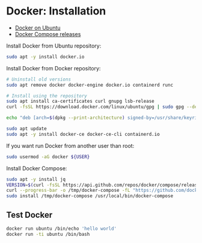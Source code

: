 # Docker: Installation

* [Docker on Ubuntu](https://docs.docker.com/engine/install/ubuntu/)
* [Docker Compose releases](https://github.com/docker/compose/releases)

Install Docker from Ubuntu repository:

```bash
sudo apt -y install docker.io
```

Install Docker from Docker repository:

```bash
# Uninstall old versions
sudo apt remove docker docker-engine docker.io containerd runc

# Install using the repository
sudo apt install ca-certificates curl gnupg lsb-release
curl -fsSL https://download.docker.com/linux/ubuntu/gpg | sudo gpg --dearmor -o /usr/share/keyrings/docker-archive-keyring.gpg

echo "deb [arch=$(dpkg --print-architecture) signed-by=/usr/share/keyrings/docker-archive-keyring.gpg] https://download.docker.com/linux/ubuntu $(lsb_release -cs) stable" | sudo tee /etc/apt/sources.list.d/docker.list

sudo apt update
sudo apt -y install docker-ce docker-ce-cli containerd.io
```

If you want run Docker from another user than root:

```bash
sudo usermod -aG docker ${USER}
```

Install Docker Compose:

```bash
sudo apt -y install jq
VERSION=$(curl -fsSL https://api.github.com/repos/docker/compose/releases/latest | jq -r '.name')
curl --progress-bar -o /tmp/docker-compose -fL "https://github.com/docker/compose/releases/download/${VERSION}/docker-compose-$(uname -s)-$(uname -m)"
sudo install /tmp/docker-compose /usr/local/bin/docker-compose
```

## Test Docker

```bash
docker run ubuntu /bin/echo 'hello world'
docker run -ti ubuntu /bin/bash
```
